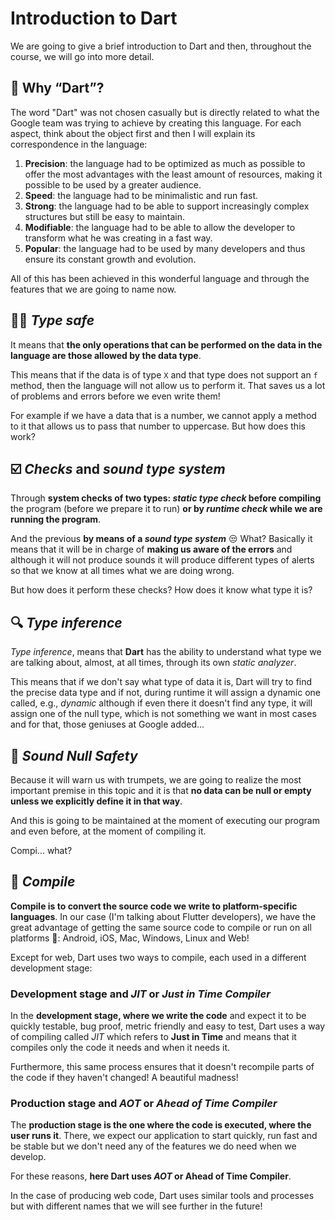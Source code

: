 # Introduction to Dart

We are going to give a brief introduction to Dart and then, throughout the course, we will go into more detail.

## 🎯 Why “Dart”?

The word "Dart" was not chosen casually but is directly related to what the Google team was trying to achieve by creating this language. For each aspect, think about the object first and then I will explain its correspondence in the language:

1. __Precision__: the language had to be optimized as much as possible to offer the most advantages with the least amount of resources, making it possible to be used by a greater audience.
2. __Speed__: the language had to be minimalistic and run fast.
3. __Strong__: the language had to be able to support increasingly complex structures but still be easy to maintain.
4. __Modifiable__: the language had to be able to allow the developer to transform what he was creating in a fast way.
5. __Popular__: the language had to be used by many developers and thus ensure its constant growth and evolution.

All of this has been achieved in this wonderful language and through the features that we are going to name now.

## 👮🏽 _Type safe_

It means that __the only operations that can be performed on the data in the language are those allowed by the data type__.

This means that if the data is of type `X` and that type does not support an `f` method, then the language will not allow us to perform it. That saves us a lot of problems and errors before we even write them!

For example if we have a data that is a number, we cannot apply a method to it that allows us to pass that number to uppercase.
But how does this work?

## ☑️ _Checks_ and _sound type system_

Through __system checks of two types: _static type check_ before compiling__ the program (before we prepare it to run) __or by _runtime check_ while we are running the program__.

And the previous __by means of a _sound type system___ 😒 What? Basically it means that it will be in charge of __making us aware of the errors__ and although it will not produce sounds it will produce different types of alerts so that we know at all times what we are doing wrong.

But how does it perform these checks? How does it know what type it is?

## 🔍 _Type inference_

_Type inference_, means that __Dart__ has the ability to understand what type we are talking about, almost, at all times, through its own _static analyzer_.

This means that if we don't say what type of data it is, Dart will try to find the precise data type and if not, during runtime it will assign a dynamic one called, e.g., _dynamic_ although if even there it doesn't find any type, it will assign one of the null type, which is not something we want in most cases and for that, those geniuses at Google added...

## 📢 _Sound Null Safety_

Because it will warn us with trumpets, we are going to realize the most important premise in this topic and it is that __no data can be null or empty unless we explicitly define it in that way__.

And this is going to be maintained at the moment of executing our program and even before, at the moment of compiling it.

Compi... what?

## 🚧 _Compile_

__Compile is to convert the source code we write to platform-specific languages__. In our case (I'm talking about Flutter developers), we have the great advantage of getting the same source code to compile or run on all platforms 🤩: Android, iOS, Mac, Windows, Linux and Web!

Except for web, Dart uses two ways to compile, each used in a different development stage:

### Development stage and _JIT_ or _Just in Time Compiler_

In the __development stage, where we write the code__ and expect it to be quickly testable, bug proof, metric friendly and easy to test, Dart uses a way of compiling called _JIT_ which refers to __Just in Time__ and means that it compiles only the code it needs and when it needs it.

Furthermore, this same process ensures that it doesn't recompile parts of the code if they haven't changed! A beautiful madness!

### Production stage and _AOT_ or _Ahead of Time Compiler_

The __production stage is the one where the code is executed, where the user runs it__.  There, we expect our application to start quickly, run fast and be stable but we don't need any of the features we do need when we develop.

For these reasons, __here Dart uses _AOT_ or Ahead of Time Compiler__.

In the case of producing web code, Dart uses similar tools and processes but with different names that we will see further in the future!
